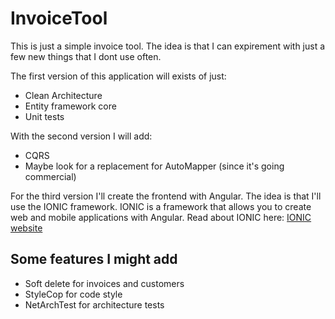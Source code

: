 # InvoiceTool

This is just a simple invoice tool. The idea is that I can expirement with just a few new things that I dont use often. 

The first version of this application will exists of just:
- Clean Architecture
- Entity framework core
- Unit tests

With the second version I will add:
- CQRS 
- Maybe look for a replacement for AutoMapper (since it's going commercial)

For the third version I'll create the frontend with Angular. The idea is that I'll use the IONIC framework. IONIC is a framework that allows you to create web and mobile applications with Angular.
Read about IONIC here: [IONIC website](https://ionicframework.com/)


## Some features I might add
- Soft delete for invoices and customers
- StyleCop for code style
- NetArchTest for architecture tests 